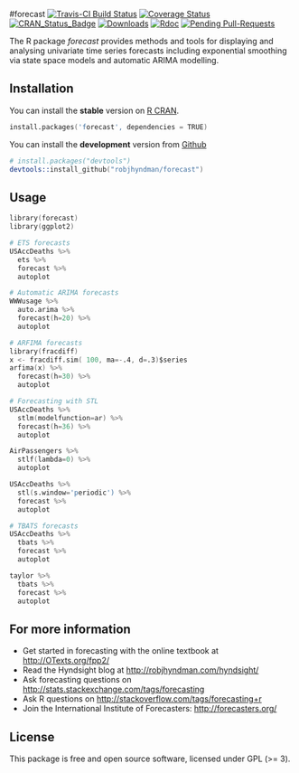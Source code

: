 #forecast
[![Travis-CI Build Status](https://travis-ci.org/robjhyndman/forecast.svg?branch=master)](https://travis-ci.org/robjhyndman/forecast)
[![Coverage Status](https://coveralls.io/repos/robjhyndman/forecast/badge.svg?branch=master&service=github)](https://coveralls.io/r/robjhyndman/forecast?branch=master)
[![CRAN_Status_Badge](http://www.r-pkg.org/badges/version/forecast)](https://cran.r-project.org/package=forecast)
[![Downloads](http://cranlogs.r-pkg.org/badges/forecast)](https://cran.r-project.org/package=forecast)
[![Rdoc](http://www.rdocumentation.org/badges/version/forecast)](http://www.rdocumentation.org/packages/forecast)
[![Pending Pull-Requests](http://githubbadges.herokuapp.com/robjhyndman/forecast/pulls.svg?style=flat)](https://github.com/robjhyndman/forecast/pulls)

The R package *forecast* provides methods and tools for displaying and analysing univariate time series forecasts including exponential smoothing via state space models and automatic ARIMA modelling.

## Installation
You can install the **stable** version on
[R CRAN](https://cran.r-project.org/package=forecast).

```s
install.packages('forecast', dependencies = TRUE)
```

You can install the **development** version from
[Github](https://github.com/robjhyndman/forecast)

```s
# install.packages("devtools")
devtools::install_github("robjhyndman/forecast")
```

## Usage

```s
library(forecast)
library(ggplot2)

# ETS forecasts
USAccDeaths %>%
  ets %>%
  forecast %>%
  autoplot

# Automatic ARIMA forecasts
WWWusage %>%
  auto.arima %>%
  forecast(h=20) %>%
  autoplot

# ARFIMA forecasts
library(fracdiff)
x <- fracdiff.sim( 100, ma=-.4, d=.3)$series
arfima(x) %>%
  forecast(h=30) %>%
  autoplot

# Forecasting with STL
USAccDeaths %>%
  stlm(modelfunction=ar) %>%
  forecast(h=36) %>%
  autoplot

AirPassengers %>%
  stlf(lambda=0) %>%
  autoplot

USAccDeaths %>%
  stl(s.window='periodic') %>%
  forecast %>%
  autoplot

# TBATS forecasts
USAccDeaths %>%
  tbats %>%
  forecast %>%
  autoplot

taylor %>%
  tbats %>%
  forecast %>%
  autoplot
```

## For more information

  * Get started in forecasting with the online textbook at http://OTexts.org/fpp2/
  * Read the Hyndsight blog at http://robjhyndman.com/hyndsight/
  * Ask forecasting questions on http://stats.stackexchange.com/tags/forecasting
  * Ask R questions on http://stackoverflow.com/tags/forecasting+r
  * Join the International Institute of Forecasters: http://forecasters.org/

## License

This package is free and open source software, licensed under GPL (>= 3).
